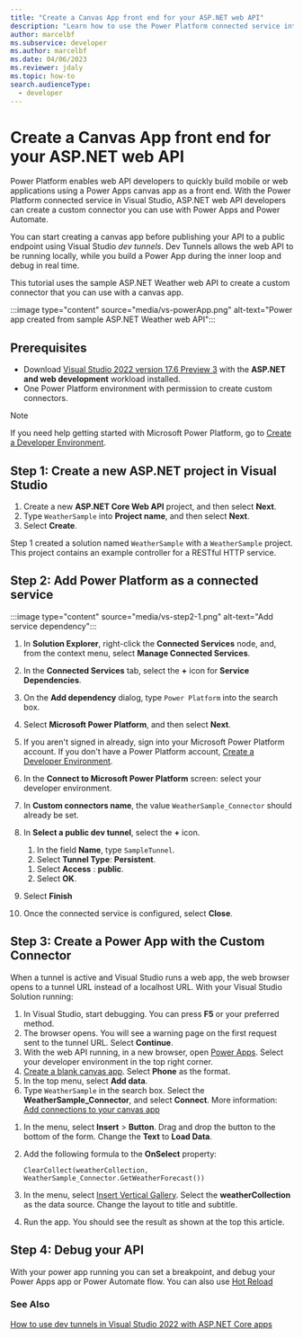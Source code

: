 ```yaml
---
title: "Create a Canvas App front end for your ASP.NET web API"
description: "Learn how to use the Power Platform connected service integration with Visual Studio to create a canvas Power App for your ASP.NET web API"
author: marcelbf
ms.subservice: developer
ms.author: marcelbf
ms.date: 04/06/2023
ms.reviewer: jdaly
ms.topic: how-to
search.audienceType: 
  - developer
---
```

# Create a Canvas App front end for your ASP.NET web API

Power Platform enables web API developers to quickly build mobile or web applications using a Power Apps canvas app as a front end. With the Power Platform connected service in Visual Studio, ASP.NET web API developers can create a custom connector you can use with Power Apps and Power Automate.

You can start creating a canvas app before publishing your API to a public endpoint using Visual Studio *dev tunnels*. Dev Tunnels allows the web API to be running locally, while you build a Power App during the inner loop and debug in real time.

This tutorial uses the sample ASP.NET Weather web API to create a custom connector that you can use with a canvas app.

:::image type="content" source="media/vs-powerApp.png" alt-text="Power app created from sample ASP.NET Weather web API":::

## Prerequisites

- Download [Visual Studio 2022 version 17.6 Preview 3](/visualstudio/releases/2022/release-notes-preview) with the **ASP.NET and web development**  workload installed.
- One Power Platform environment with permission to create custom connectors.

>[!NOTE]
>
> If you need help getting started with Microsoft Power Platform, go to [Create a Developer Environment](create-developer-environment.md).

## Step 1: Create a new ASP.NET project in Visual Studio

1. Create a new **ASP.NET Core Web API** project, and then select **Next**.
1. Type `WeatherSample` into **Project name**, and then select **Next**.
1. Select **Create**.

Step 1 created a solution named `WeatherSample` with a `WeatherSample` project. This project contains an example controller for a RESTful HTTP service.

## Step 2: Add Power Platform as a connected service

:::image type="content" source="media/vs-step2-1.png" alt-text="Add service dependency":::

1. In **Solution Explorer**, right-click the **Connected Services** node, and, from the context menu, select **Manage Connected Services**.
1. In the **Connected Services** tab, select the **+** icon for **Service Dependencies**.
1. On the **Add dependency** dialog, type `Power Platform` into the search box.
1. Select **Microsoft Power Platform**, and then select **Next**.
1. If you aren't signed in already, sign into your Microsoft Power Platform account. If you don't have a Power Platform account, [Create a Developer Environment](create-developer-environment.md).
1. In the **Connect to Microsoft Power Platform** screen: select your developer environment.
1. In **Custom connectors name**, the value `WeatherSample_Connector` should already be set.
1. In **Select a public dev tunnel**, select the **+** icon.
   
   1. In the field **Name**, type `SampleTunnel`.
   1. Select **Tunnel Type**: **Persistent**.
   <!-- I don't see the option to select Tunnel Type or Access after upgrading to VS 2022 v17.5.3 I don't have the preview version installed  -->
   1. Select **Access** : **public**.
   1. Select **OK**.
   
1. Select **Finish**
1. Once the connected service is configured, select **Close**.

## Step 3: Create a Power App with the Custom Connector

When a tunnel is active and Visual Studio runs a web app, the web browser opens to a tunnel URL instead of a localhost URL. With your Visual Studio Solution running:

1. In Visual Studio, start debugging. You can press **F5** or your preferred method.
1. The browser opens. You will see a warning page on the first request sent to the tunnel URL. Select **Continue**.
1. With the web API running, in a new browser, open [Power Apps](https://make.powerapps.com). Select your developer environment in the top right corner.
1. [Create a blank canvas app](/power-apps/maker/canvas-apps/create-blank-app). Select **Phone** as the format.
1. In the top menu, select **Add data**.
1. Type `WeatherSample` in the search box. Select the **WeatherSample_Connector**, and select **Connect**. More information: [Add connections to your canvas app](/power-apps/maker/canvas-apps/add-data-connection)
<!-- Above didn't work for me with VS 2022 v17.5.3. I don't have the preview version installed -->
1. In the menu, select **Insert** > **Button**. Drag and drop the button to the bottom of the form. Change the **Text** to **Load Data**.
1. Add the following formula to the **OnSelect** property:
   
   ```powerapps-dot
   ClearCollect(weatherCollection, WeatherSample_Connector.GetWeatherForecast())
   ```
   
1. In the menu, select [Insert Vertical Gallery](/power-apps/maker/canvas-apps/add-gallery). Select the **weatherCollection** as the data source. Change the layout to title and subtitle.
1. Run the app. You should see the result as shown at the top this article.

## Step 4: Debug your API

With your power app running you can set a breakpoint, and debug your Power Apps app or Power Automate flow. You can also use [Hot Reload](/visualstudio/debugger/hot-reload?view=vs-2022)


### See Also

[How to use dev tunnels in Visual Studio 2022 with ASP.NET Core apps](/aspnet/core/test/dev-tunnels)